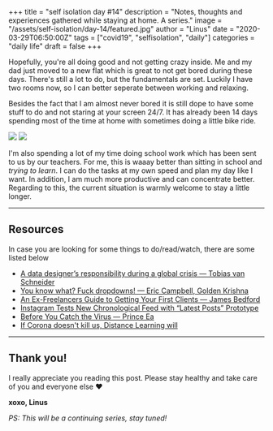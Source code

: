 +++
title = "self isolation day #14"
description = "Notes, thoughts and experiences gathered while staying at home. A series."
image = "/assets/self-isolation/day-14/featured.jpg"
author = "Linus"
date = "2020-03-29T06:50:00Z"
tags = ["covid19", "selfisolation", "daily"]
categories = "daily life"
draft = false
+++

Hopefully, you're all doing good and not getting crazy inside. Me and my dad just moved to a new flat which is great to not get bored during these days. There's still a lot to do, but the fundamentals are set. Luckily I have two rooms now, so I can better seperate between working and relaxing.<!--more-->

Besides the fact that I am almost never bored it is still dope to have some stuff to do and not staring at your screen 24/7. It has already been 14 days spending most of the time at home with sometimes doing a little bike ride.

![](/assets/self-isolation/day-14/bike.jpg)
![](/assets/self-isolation/day-14/sunset.jpg)

I'm also spending a lot of my time doing school work which has been sent to us by our teachers. For me, this is waaay better than sitting in school and _trying to learn_. I can do the tasks at my own speed and plan my day like I want. In addition, I am much more productive and can concentrate better. Regarding to this, the current situation is warmly welcome to stay a little longer.

---

## Resources

In case you are looking for some things to do/read/watch, there are some listed below

* [A data designer’s responsibility during a global crisis — Tobias van Schneider](https://vanschneider.com/a-data-designers-responsibility-during-a-global-crisis)
* [You know what? Fuck dropdowns! — Eric Campbell, Golden Krishna](http://www.fuckdropdowns.com/)
* [An Ex-Freelancers Guide to Getting Your First Clients — James Bedford](https://dev.to/jameesy/an-ex-freelancers-guide-to-getting-your-first-clients-18ao)
* [Instagram Tests New Chronological Feed with “Latest Posts” Prototype](https://later.com/blog/instagram-chronological-feed/)
* [Before You Catch the Virus — Prince Ea](https://youtu.be/LBi85WjeDyg)
* [If Corona doesn't kill us, Distance Learning will](https://youtu.be/8U6zU4MXmnA)

---

## Thank you!

I really appreciate you reading this post. Please stay healthy and take care of you and everyone else ❤️

**xoxo, Linus**

_PS: This will be a continuing series, stay tuned!_